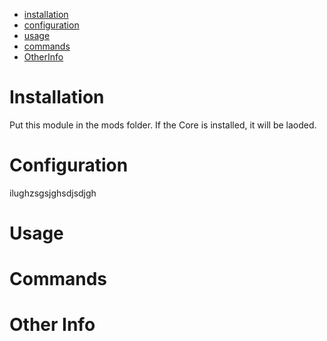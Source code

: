 * [installation](#install)
* [configuration](#config)
* [usage](#use)
* [commands](#command)
* [OtherInfo](#other)

# Installation <a name="install"></a>
Put this module in the mods folder. If the Core is installed, it will be laoded.

# Configuration <a name="config"></a>
ilughzsgsjghsdjsdjgh

# Usage <a name="use"></a>


# Commands <a name="command"></a>


# Other Info <a name="other"></a>
